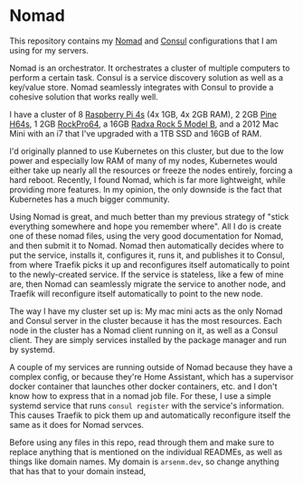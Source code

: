# Nomad

This repository contains my [Nomad](https://github.com/hashicorp/nomad) and [Consul](https://github.com/hashicorp/consul) configurations that I am using for my servers.

Nomad is an orchestrator. It orchestrates a cluster of multiple computers to perform a certain task. Consul is a service discovery solution as well as a key/value store. Nomad seamlessly integrates with Consul to provide a cohesive solution that works really well.

I have a cluster of 8 [Raspberry Pi 4s](https://www.raspberrypi.com/products/raspberry-pi-4-model-b/) (4x 1GB, 4x 2GB RAM), 2 2GB [Pine H64s](https://www.pine64.org/pine-h64-ver-b/), 1 2GB [RockPro64](https://www.pine64.org/rockpro64/), a 16GB [Radxa Rock 5 Model B](https://wiki.radxa.com/Rock5/5b), and a 2012 Mac Mini with an i7 that I've upgraded with a 1TB SSD and 16GB of RAM.

I'd originally planned to use Kubernetes on this cluster, but due to the low power and especially low RAM of many of my nodes, Kubernetes would either take up nearly all the resources or freeze the nodes entirely, forcing a hard reboot. Recently, I found Nomad, which is far more lightweight, while providing more features. In my opinion, the only downside is the fact that Kubernetes has a much bigger community.

Using Nomad is great, and much better than my previous strategy of "stick everything somewhere and hope you remember where". All I do is create one of these nomad files, using the very good documentation for Nomad, and then submit it to Nomad. Nomad then automatically decides where to put the service, installs it, configures it, runs it, and publishes it to Consul, from where Traefik picks it up and reconfigures itself automatically to point to the newly-created service. If the service is stateless, like a few of mine are, then Nomad can seamlessly migrate the service to another node, and Traefik will reconfigure itself automatically to point to the new node.

The way I have my cluster set up is: My mac mini acts as the only Nomad and Consul server in the cluster because it has the most resources. Each node in the cluster has a Nomad client running on it, as well as a Consul client. They are simply services installed by the package manager and run by systemd.

A couple of my services are running outside of Nomad because they have a complex config, or because they're Home Assistant, which has a supervisor docker container that launches other docker containers, etc. and I don't know how to express that in a nomad job file. For these, I use a simple systemd service that runs `consul register` with the service's information. This causes Traefik to pick them up and automatically reconfigure itself the same as it does for Nomad servces.

Before using any files in this repo, read through them and make sure to replace anything that is mentioned on the individual READMEs, as well as things like domain names. My domain is `arsenm.dev`, so change anything that has that to your domain instead,